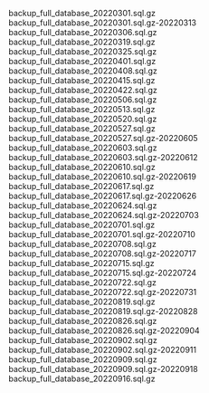 backup_full_database_20220301.sql.gz
backup_full_database_20220301.sql.gz-20220313
backup_full_database_20220306.sql.gz
backup_full_database_20220319.sql.gz
backup_full_database_20220325.sql.gz
backup_full_database_20220401.sql.gz
backup_full_database_20220408.sql.gz
backup_full_database_20220415.sql.gz
backup_full_database_20220422.sql.gz
backup_full_database_20220506.sql.gz
backup_full_database_20220513.sql.gz
backup_full_database_20220520.sql.gz
backup_full_database_20220527.sql.gz
backup_full_database_20220527.sql.gz-20220605
backup_full_database_20220603.sql.gz
backup_full_database_20220603.sql.gz-20220612
backup_full_database_20220610.sql.gz
backup_full_database_20220610.sql.gz-20220619
backup_full_database_20220617.sql.gz
backup_full_database_20220617.sql.gz-20220626
backup_full_database_20220624.sql.gz
backup_full_database_20220624.sql.gz-20220703
backup_full_database_20220701.sql.gz
backup_full_database_20220701.sql.gz-20220710
backup_full_database_20220708.sql.gz
backup_full_database_20220708.sql.gz-20220717
backup_full_database_20220715.sql.gz
backup_full_database_20220715.sql.gz-20220724
backup_full_database_20220722.sql.gz
backup_full_database_20220722.sql.gz-20220731
backup_full_database_20220819.sql.gz
backup_full_database_20220819.sql.gz-20220828
backup_full_database_20220826.sql.gz
backup_full_database_20220826.sql.gz-20220904
backup_full_database_20220902.sql.gz
backup_full_database_20220902.sql.gz-20220911
backup_full_database_20220909.sql.gz
backup_full_database_20220909.sql.gz-20220918
backup_full_database_20220916.sql.gz